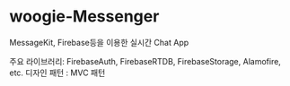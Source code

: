 # woogie-Messenger


MessageKit, Firebase등을 이용한 실시간 Chat App

주요 라이브러리: FirebaseAuth, FirebaseRTDB, FirebaseStorage, Alamofire, etc.
디자인 패턴 : MVC 패턴
